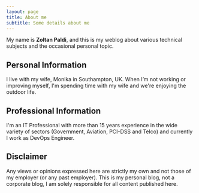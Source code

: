 ```yaml
---
layout: page
title: About me
subtitle: Some details about me
---
```


My name is **Zoltan Paldi**, and this is my weblog about various technical subjects and the occasional personal topic.

## Personal Information

I live with my wife, Monika in Southampton, UK. When I’m not working or improving myself, I'm spending time with my wife and we're enjoying the outdoor life.

## Professional Information

I'm an IT Professional with more than 15 years experience in the wide variety of sectors (Government, Aviation, PCI-DSS and Telco) and currently I work as DevOps Engineer.

## Disclaimer

Any views or opinions expressed here are strictly my own and not those of my employer (or any past employer). This is my personal blog, not a corporate blog, I am solely responsible for all content published here.
